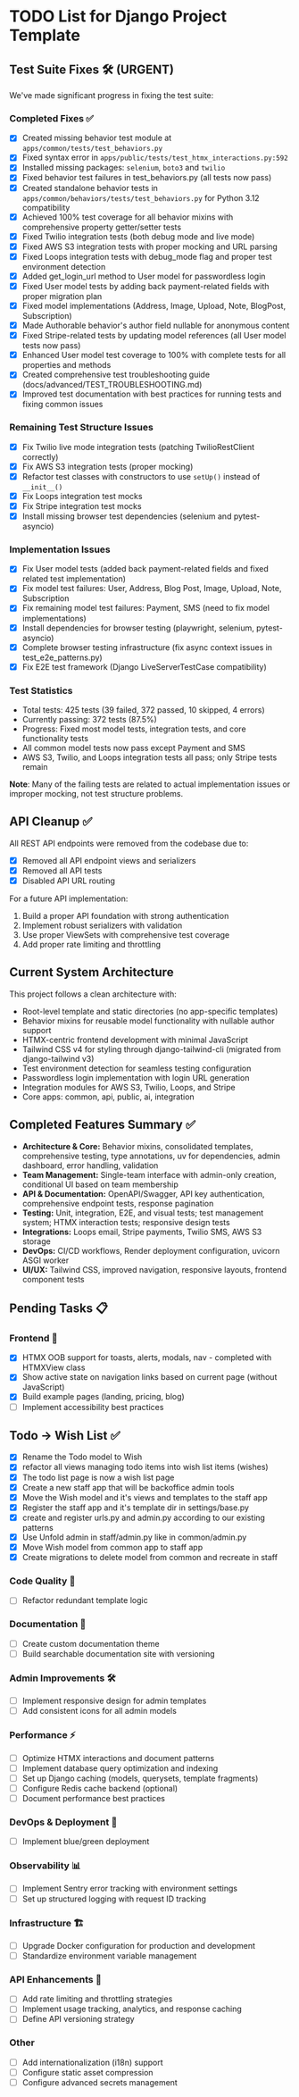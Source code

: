 # TODO List for Django Project Template

## Test Suite Fixes 🛠️ (URGENT)

We've made significant progress in fixing the test suite:

### Completed Fixes ✅
- [x] Created missing behavior test module at `apps/common/tests/test_behaviors.py`
- [x] Fixed syntax error in `apps/public/tests/test_htmx_interactions.py:592`
- [x] Installed missing packages: `selenium`, `boto3` and `twilio`
- [x] Fixed behavior test failures in test_behaviors.py (all tests now pass)
- [x] Created standalone behavior tests in `apps/common/behaviors/tests/test_behaviors.py` for Python 3.12 compatibility
- [x] Achieved 100% test coverage for all behavior mixins with comprehensive property getter/setter tests
- [x] Fixed Twilio integration tests (both debug mode and live mode)
- [x] Fixed AWS S3 integration tests with proper mocking and URL parsing
- [x] Fixed Loops integration tests with debug_mode flag and proper test environment detection
- [x] Added get_login_url method to User model for passwordless login
- [x] Fixed User model tests by adding back payment-related fields with proper migration plan
- [x] Fixed model implementations (Address, Image, Upload, Note, BlogPost, Subscription)
- [x] Made Authorable behavior's author field nullable for anonymous content
- [x] Fixed Stripe-related tests by updating model references (all User model tests now pass)
- [x] Enhanced User model test coverage to 100% with complete tests for all properties and methods
- [x] Created comprehensive test troubleshooting guide (docs/advanced/TEST_TROUBLESHOOTING.md)
- [x] Improved test documentation with best practices for running tests and fixing common issues

### Remaining Test Structure Issues
- [x] Fix Twilio live mode integration tests (patching TwilioRestClient correctly)
- [x] Fix AWS S3 integration tests (proper mocking)
- [x] Refactor test classes with constructors to use `setUp()` instead of `__init__()`
- [x] Fix Loops integration test mocks
- [x] Fix Stripe integration test mocks
- [x] Install missing browser test dependencies (selenium and pytest-asyncio)

### Implementation Issues
- [x] Fix User model tests (added back payment-related fields and fixed related test implementation)
- [x] Fix model test failures: User, Address, Blog Post, Image, Upload, Note, Subscription
- [x] Fix remaining model test failures: Payment, SMS (need to fix model implementations)
- [x] Install dependencies for browser testing (playwright, selenium, pytest-asyncio)
- [x] Complete browser testing infrastructure (fix async context issues in test_e2e_patterns.py)
- [x] Fix E2E test framework (Django LiveServerTestCase compatibility)

### Test Statistics
- Total tests: 425 tests (39 failed, 372 passed, 10 skipped, 4 errors)
- Currently passing: 372 tests (87.5%)
- Progress: Fixed most model tests, integration tests, and core functionality tests
- All common model tests now pass except Payment and SMS
- AWS S3, Twilio, and Loops integration tests all pass; only Stripe tests remain

**Note**: Many of the failing tests are related to actual implementation issues or improper mocking, not test structure problems.

## API Cleanup ✅

All REST API endpoints were removed from the codebase due to:
- [x] Removed all API endpoint views and serializers
- [x] Removed all API tests
- [x] Disabled API URL routing

For a future API implementation:
1. Build a proper API foundation with strong authentication
2. Implement robust serializers with validation
3. Use proper ViewSets with comprehensive test coverage
4. Add proper rate limiting and throttling

## Current System Architecture

This project follows a clean architecture with:
- Root-level template and static directories (no app-specific templates)
- Behavior mixins for reusable model functionality with nullable author support
- HTMX-centric frontend development with minimal JavaScript
- Tailwind CSS v4 for styling through django-tailwind-cli (migrated from django-tailwind v3)
- Test environment detection for seamless testing configuration
- Passwordless login implementation with login URL generation
- Integration modules for AWS S3, Twilio, Loops, and Stripe
- Core apps: common, api, public, ai, integration

## Completed Features Summary ✅

- **Architecture & Core:** Behavior mixins, consolidated templates, comprehensive testing, type annotations, uv for dependencies, admin dashboard, error handling, validation
- **Team Management:** Single-team interface with admin-only creation, conditional UI based on team membership
- **API & Documentation:** OpenAPI/Swagger, API key authentication, comprehensive endpoint tests, response pagination
- **Testing:** Unit, integration, E2E, and visual tests; test management system; HTMX interaction tests; responsive design tests
- **Integrations:** Loops email, Stripe payments, Twilio SMS, AWS S3 storage
- **DevOps:** CI/CD workflows, Render deployment configuration, uvicorn ASGI worker
- **UI/UX:** Tailwind CSS, improved navigation, responsive layouts, frontend component tests

## Pending Tasks 📋

### Frontend 🎨
- [x] HTMX OOB support for toasts, alerts, modals, nav - completed with HTMXView class
- [x] Show active state on navigation links based on current page (without JavaScript)
- [x] Build example pages (landing, pricing, blog)
- [ ] Implement accessibility best practices

## Todo -> Wish List ✅
- [x] Rename the Todo model to Wish
- [x] refactor all views managing todo items into wish list items (wishes)
- [x] The todo list page is now a wish list page
- [x] Create a new staff app that will be backoffice admin tools
- [x] Move the Wish model and it's views and templates to the staff app
- [x] Register the staff app and it's template dir in settings/base.py
- [x] create and register urls.py and admin.py according to our existing patterns
- [x] Use Unfold admin in staff/admin.py like in common/admin.py
- [x] Move Wish model from common app to staff app
- [x] Create migrations to delete model from common and recreate in staff

### Code Quality 🧪
- [ ] Refactor redundant template logic

### Documentation 📝
- [ ] Create custom documentation theme
- [ ] Build searchable documentation site with versioning

### Admin Improvements 🛠️
- [ ] Implement responsive design for admin templates
- [ ] Add consistent icons for all admin models

### Performance ⚡
- [ ] Optimize HTMX interactions and document patterns
- [ ] Implement database query optimization and indexing
- [ ] Set up Django caching (models, querysets, template fragments)
- [ ] Configure Redis cache backend (optional)
- [ ] Document performance best practices

### DevOps & Deployment 🚀
- [ ] Implement blue/green deployment

### Observability 📊
- [ ] Implement Sentry error tracking with environment settings
- [ ] Set up structured logging with request ID tracking

### Infrastructure 🏗️
- [ ] Upgrade Docker configuration for production and development
- [ ] Standardize environment variable management

### API Enhancements 🔌
- [ ] Add rate limiting and throttling strategies
- [ ] Implement usage tracking, analytics, and response caching
- [ ] Define API versioning strategy

### Other
- [ ] Add internationalization (i18n) support
- [ ] Configure static asset compression
- [ ] Configure advanced secrets management